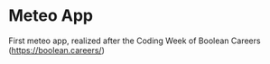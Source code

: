 # Meteo App

First meteo app, realized after the Coding Week of Boolean Careers (https://boolean.careers/)
